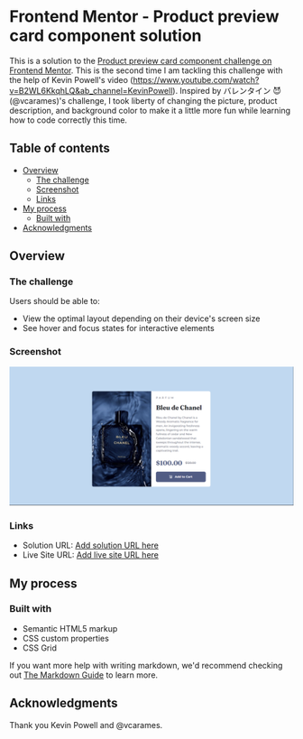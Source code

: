 # Frontend Mentor - Product preview card component solution

This is a solution to the [Product preview card component challenge on Frontend Mentor](https://www.frontendmentor.io/challenges/product-preview-card-component-GO7UmttRfa). This is the second time I am tackling this challenge with the help of Kevin Powell's video (https://www.youtube.com/watch?v=B2WL6KkqhLQ&ab_channel=KevinPowell). Inspired by バレンタイン 😈 (@vcarames)'s challenge, I took liberty of changing the picture, product description, and background color to make it a little more fun while learning how to code correctly this time. 

## Table of contents

- [Overview](#overview)
  - [The challenge](#the-challenge)
  - [Screenshot](#screenshot)
  - [Links](#links)
- [My process](#my-process)
  - [Built with](#built-with)
- [Acknowledgments](#acknowledgments)

## Overview

### The challenge

Users should be able to:

- View the optimal layout depending on their device's screen size
- See hover and focus states for interactive elements

### Screenshot

![finished look on desktop screen](/images/Screenshot%202023-02-09%20231509.png)

### Links

- Solution URL: [Add solution URL here](https://your-solution-url.com)
- Live Site URL: [Add live site URL here]()

## My process

### Built with

- Semantic HTML5 markup
- CSS custom properties
- CSS Grid

If you want more help with writing markdown, we'd recommend checking out [The Markdown Guide](https://www.markdownguide.org/) to learn more.


## Acknowledgments

Thank you Kevin Powell and @vcarames. 

